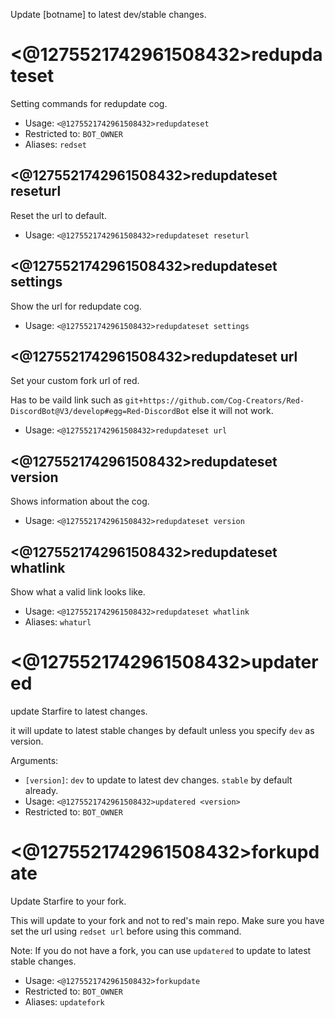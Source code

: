 Update [botname] to latest dev/stable changes.

# <@1275521742961508432>redupdateset
Setting commands for redupdate cog.<br/>
 - Usage: `<@1275521742961508432>redupdateset`
 - Restricted to: `BOT_OWNER`
 - Aliases: `redset`
## <@1275521742961508432>redupdateset reseturl
Reset the url to default.<br/>
 - Usage: `<@1275521742961508432>redupdateset reseturl`
## <@1275521742961508432>redupdateset settings
Show the url for redupdate cog.<br/>
 - Usage: `<@1275521742961508432>redupdateset settings`
## <@1275521742961508432>redupdateset url
Set your custom fork url of red.<br/>

Has to be vaild link such as `git+https://github.com/Cog-Creators/Red-DiscordBot@V3/develop#egg=Red-DiscordBot` else it will not work.<br/>
 - Usage: `<@1275521742961508432>redupdateset url`
## <@1275521742961508432>redupdateset version
Shows information about the cog.<br/>
 - Usage: `<@1275521742961508432>redupdateset version`
## <@1275521742961508432>redupdateset whatlink
Show what a valid link looks like.<br/>
 - Usage: `<@1275521742961508432>redupdateset whatlink`
 - Aliases: `whaturl`
# <@1275521742961508432>updatered
update Starfire to latest changes.<br/>

it will update to latest stable changes by default unless you specify `dev` as version.<br/>

Arguments:<br/>
- `[version]`: `dev` to update to latest dev changes. `stable` by default already.<br/>
 - Usage: `<@1275521742961508432>updatered <version>`
 - Restricted to: `BOT_OWNER`
# <@1275521742961508432>forkupdate
Update Starfire to your fork.<br/>

This will update to your fork and not to red's main repo. Make sure you have set the url using `redset url` before using this command.<br/>

Note: If you do not have a fork, you can use `updatered` to update to latest stable changes.<br/>
 - Usage: `<@1275521742961508432>forkupdate`
 - Restricted to: `BOT_OWNER`
 - Aliases: `updatefork`
